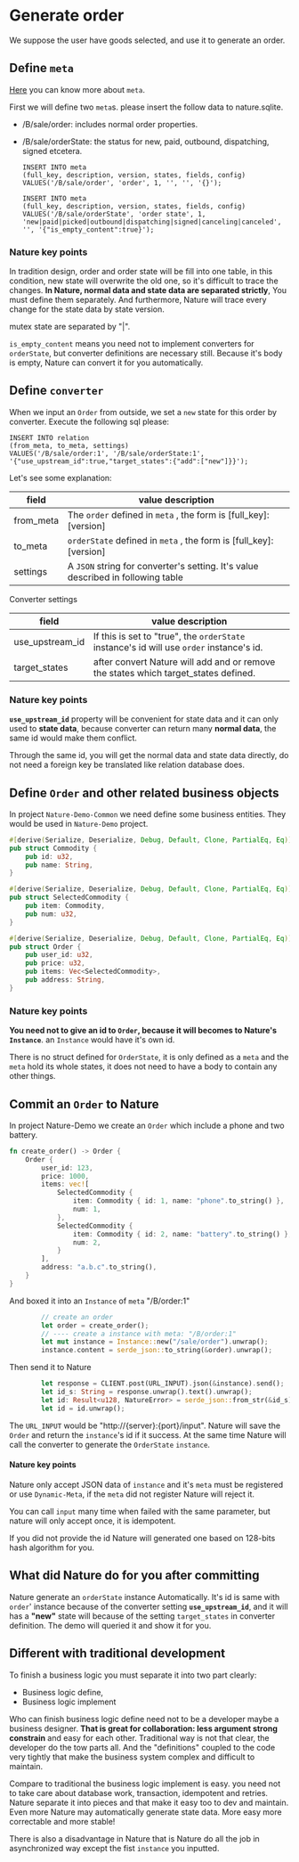 # Generate order

We suppose the user have goods selected, and use it to generate an order.

## Define `meta`

[Here](https://github.com/llxxbb/Nature/blob/master/doc/help/concept-meta.md) you can know more about `meta`.

First we will define two `meta`s. please insert the follow data to nature.sqlite. 

- /B/sale/order: includes normal order properties.

- /B/sale/orderState: the status for new, paid, outbound, dispatching, signed etcetera.

  ```sqlite
  INSERT INTO meta
  (full_key, description, version, states, fields, config)
  VALUES('/B/sale/order', 'order', 1, '', '', '{}');
  
  INSERT INTO meta
  (full_key, description, version, states, fields, config)
  VALUES('/B/sale/orderState', 'order state', 1, 'new|paid|picked|outbound|dispatching|signed|canceling|canceled', '', '{"is_empty_content":true}');
  ```
  
### Nature key points

In tradition design, order and order state will be fill into one table, in this condition, new state will overwrite the old one, so it's difficult to trace the changes. **In Nature, normal data and state data are separated strictly**, You must define them separately. And furthermore, Nature will trace every change for the state data by state version.

mutex state are separated by "|". 

`is_empty_content` means you need not to implement converters for `orderState`,  but converter definitions are necessary still. Because it's body is empty, Nature can convert it for you automatically.

## Define `converter`

When we input an `Order` from outside, we set a `new` state for this order by converter. Execute the following sql please:

```sqlite
INSERT INTO relation
(from_meta, to_meta, settings)
VALUES('/B/sale/order:1', '/B/sale/orderState:1', '{"use_upstream_id":true,"target_states":{"add":["new"]}}');
```

Let's see some explanation:

| field     | value description                                            |
| --------- | ------------------------------------------------------------ |
| from_meta | The `order` defined in `meta` , the form is [full_key]:[version] |
| to_meta   | `orderState` defined in `meta` , the form is [full_key]:[version] |
| settings  | A `JSON` string for converter's setting. It's value described in following table |

Converter settings

| field           | value description                                            |
| --------------- | ------------------------------------------------------------ |
| use_upstream_id | If this is set to "true", the `orderState` instance's id will use `order` instance's id. |
| target_states   | after convert Nature will add and or remove the states which target_states defined. |

### Nature key points

**`use_upstream_id`** property will be convenient for state data and it can only used to **state data**, because converter can return many **normal data**, the same id would make them conflict.

Through the same id, you will get the normal data and state data directly, do not need a foreign key be translated like relation database does. 

## Define `Order` and other related business objects

In project `Nature-Demo-Common` we need define some business entities. They would be used in `Nature-Demo` project.

```rust
#[derive(Serialize, Deserialize, Debug, Default, Clone, PartialEq, Eq)]
pub struct Commodity {
    pub id: u32,
    pub name: String,
}

#[derive(Serialize, Deserialize, Debug, Default, Clone, PartialEq, Eq)]
pub struct SelectedCommodity {
    pub item: Commodity,
    pub num: u32,
}

#[derive(Serialize, Deserialize, Debug, Default, Clone, PartialEq, Eq)]
pub struct Order {
    pub user_id: u32,
    pub price: u32,
    pub items: Vec<SelectedCommodity>,
    pub address: String,
}
```

### Nature key points

**You need not to give an id to `Order`, because it will becomes to Nature's `Instance`**. an `Instance` would have it's own id.

There is no struct defined for `OrderState`, it is only defined as a `meta` and the `meta` hold its whole states, it does not need to have a body to contain any other things.

## Commit an `Order` to Nature

In project Nature-Demo we create an `Order` which include a phone and two battery.

```rust
fn create_order() -> Order {
    Order {
        user_id: 123,
        price: 1000,
        items: vec![
            SelectedCommodity {
                item: Commodity { id: 1, name: "phone".to_string() },
                num: 1,
            },
            SelectedCommodity {
                item: Commodity { id: 2, name: "battery".to_string() },
                num: 2,
            }
        ],
        address: "a.b.c".to_string(),
    }
}
```

And boxed it into an `Instance` of `meta` "/B/order:1"

```rust
        // create an order
        let order = create_order();
        // ---- create a instance with meta: "/B/order:1"
        let mut instance = Instance::new("/sale/order").unwrap();
        instance.content = serde_json::to_string(&order).unwrap();
```

Then send it to Nature

```rust
        let response = CLIENT.post(URL_INPUT).json(&instance).send();
        let id_s: String = response.unwrap().text().unwrap();
        let id: Result<u128, NatureError> = serde_json::from_str(&id_s).unwrap();
        let id = id.unwrap();
```

The `URL_INPUT` would be "http://{server}:{port}/input".  Nature will save the `Order` and return the `instance`'s id if it success. At the same time Nature will call the converter to generate the `OrderState` `instance`.

#### Nature key points

Nature only accept JSON data of `instance` and it's `meta` must be registered or use `Dynamic-Meta`, if the `meta` did not register Nature will reject it.

You can call `input` many time when failed with the same parameter, but nature will only accept once, it is idempotent. 

If you did not provide the id Nature will generated one based on 128-bits hash algorithm for you.

## What did Nature do for you after committing

Nature generate an `orderState` instance Automatically.  It's id is same with `order`' instance because of the converter setting **`use_upstream_id`**, and it will has a **"new"** state will because of the setting `target_states` in converter definition. The demo will queried it and show it for you.

## Different with traditional development

To finish a business logic you must separate it into two part clearly:  

- Business logic define, 
- Business logic implement

Who can finish business logic define need not to be a developer maybe a business designer. **That is great for collaboration: less argument strong constrain** and easy for each other. Traditional way is not that clear, the developer do the tow parts all. And the "definitions" coupled to the code very tightly that make the business system complex and difficult to maintain.

Compare to traditional the business logic implement is easy. you need not to take care about database work, transaction, idempotent and retries. Nature separate it into pieces and that make it easy too to dev and maintain. Even more Nature may automatically generate state data. More easy more correctable and more stable!

There is also a disadvantage in Nature that is Nature do all the job in asynchronized way except the fist `instance` you inputted.